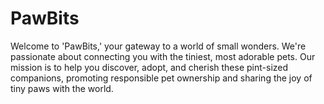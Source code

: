 # PawBits
Welcome to 'PawBits,' your gateway to a world of small wonders. We're passionate about connecting you with the tiniest, most adorable pets. Our mission is to help you discover, adopt, and cherish these pint-sized companions, promoting responsible pet ownership and sharing the joy of tiny paws with the world.
